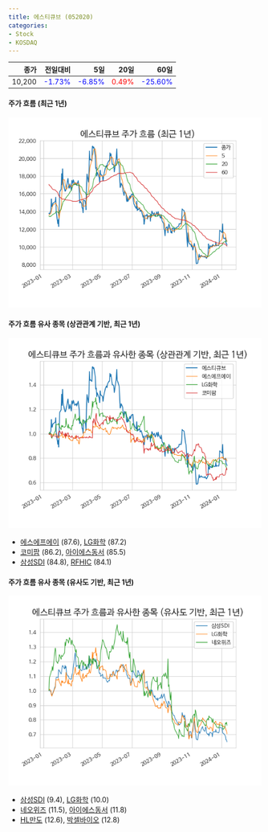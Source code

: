 ```yaml
---
title: 에스티큐브 (052020)
categories:
- Stock
- KOSDAQ
---
```


|종가|전일대비|5일|20일|60일|
|---:|-------:|--:|---:|---:|
|10,200|<span style="color: blue">-1.73%</span>|<span style="color: blue">-6.85%</span>|<span style="color: red">0.49%</span>|<span style="color: blue">-25.60%</span>|

<!-- more -->

#### 주가 흐름 (최근 1년)
![052020](/assets/images/stock/052020.png)


#### 주가 흐름 유사 종목 (상관관계 기반, 최근 1년)
![052020](/assets/images/stock/052020_corr.png)
- [에스에프에이](/056190/) (87.6), [LG화학](/051910/) (87.2)
- [코미팜](/041960/) (86.2), [아이에스동서](/010780/) (85.5)
- [삼성SDI](/006400/) (84.8), [RFHIC](/218410/) (84.1)


#### 주가 흐름 유사 종목 (유사도 기반, 최근 1년)
![052020](/assets/images/stock/052020_sim.png)
- [삼성SDI](/006400/) (9.4), [LG화학](/051910/) (10.0)
- [네오위즈](/095660/) (11.5), [아이에스동서](/010780/) (11.8)
- [HL만도](/204320/) (12.6), [박셀바이오](/323990/) (12.8)